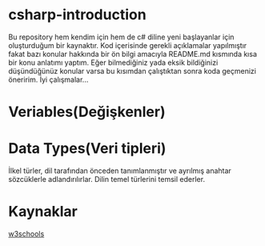 # csharp-introduction
 Bu repository hem kendim için hem de c# diline yeni başlayanlar için oluşturduğum bir kaynaktır. Kod içerisinde gerekli açıklamalar yapılmıştır fakat bazı konular hakkında bir ön bilgi amacıyla README.md kısmında kısa bir konu anlatımı yaptım. Eğer bilmediğiniz yada eksik bildiğinizi düşündüğünüz konular varsa bu kısımdan çalıştıktan sonra koda geçmenizi öneririm. İyi çalışmalar...
 
# Veriables(Değişkenler)


# Data Types(Veri tipleri)
İlkel türler, dil tarafından önceden tanımlanmıştır ve ayrılmış anahtar sözcüklerle adlandırılırlar. Dilin temel türlerini temsil ederler.

# Kaynaklar
 [w3schools](https://www.w3schools.com/cs/cs_variables.asp)
